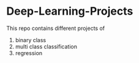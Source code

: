 # Deep-Learning-Projects
This repo contains different projects of 
  1) binary class 
  2) multi class classification 
  3) regression
